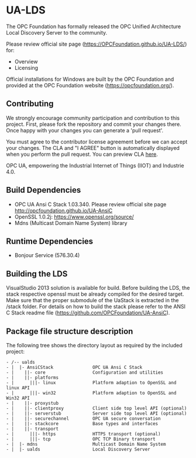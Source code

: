 # UA-LDS

The OPC Foundation has formally released the OPC Unified Architecture Local Discovery Server to the community.

Please review official site page (https://OPCFoundation.github.io/UA-LDS/) for:
 * Overview
 * Licensing

Official installations for Windows are built by the OPC Foundation and provided at the OPC Foundation website (https://opcfoundation.org/).
 
## Contributing

We strongly encourage community participation and contribution to this project. First, please fork the repository and commit your changes there. Once happy with your changes you can generate a 'pull request'.

You must agree to the contributor license agreement before we can accept your changes. The CLA and "I AGREE" button is automatically displayed when you perform the pull request. You can preview CLA [here](https://opcfoundation.org/license/cla/ContributorLicenseAgreementv1.0.pdf).

OPC UA, empowering the Industrial Internet of Things (IIOT) and Industrie 4.0.

## Build Dependencies

 * OPC UA Ansi C Stack 1.03.340. Please review official site page http://opcfoundation.github.io/UA-AnsiC
 * OpenSSL 1.0.2j: https://www.openssl.org/source/
 * Mdns (Multicast Domain Name System) library
 
## Runtime Dependencies

 * Bonjour Service (576.30.4)
 
## Building the LDS

VisualStudio 2013 solution is available for build.
Before building the LDS, the stack respective openssl must be already compiled for the desired target. Make sure that the proper submodule of the UaStack is extracted in the /stack folder.
For details on how to build the stack please refer to the ANSI C Stack readme file (https://github.com/OPCFoundation/UA-AnsiC).

## Package file structure description

The following tree shows the directory layout as required by the included project:

```
- /-- ualds
- |  |- AnsiCStack               OPC UA Ansi C Stack
- |    ||- core                  Configuration and utilities
- |    ||- platforms
- |      |||- linux              Platform adaption to OpenSSL and linux API
- |      |||- win32              Platform adaption to OpenSSL and Win32 API
- |    ||- proxystub
- |    ||- clientproxy           Client side top level API (optional)
- |    ||- serverstub            Server side top level API (optional)
- |    ||- securechannel         OPC UA secure conversation
- |    ||- stackcore             Base types and interfaces
- |    ||- transport
- |      |||- https              HTTPS transport (optional)
- |      |||- tcp                OPC TCP Binary transport
- |  |- mdns                     Multicast Domain Name System
- |  |- ualds                    Local Discovery Server
```